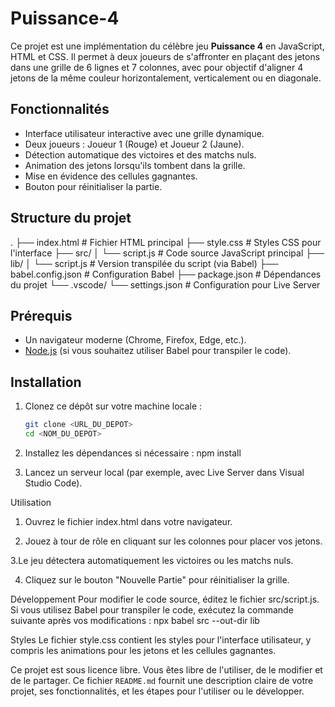 # Puissance-4


Ce projet est une implémentation du célèbre jeu **Puissance 4** en JavaScript, HTML et CSS. Il permet à deux joueurs de s'affronter en plaçant des jetons dans une grille de 6 lignes et 7 colonnes, avec pour objectif d'aligner 4 jetons de la même couleur horizontalement, verticalement ou en diagonale.

## Fonctionnalités

- Interface utilisateur interactive avec une grille dynamique.
- Deux joueurs : Joueur 1 (Rouge) et Joueur 2 (Jaune).
- Détection automatique des victoires et des matchs nuls.
- Animation des jetons lorsqu'ils tombent dans la grille.
- Mise en évidence des cellules gagnantes.
- Bouton pour réinitialiser la partie.

## Structure du projet
. ├── index.html # Fichier HTML principal ├── style.css # Styles CSS pour l'interface ├── src/ │ └── script.js # Code source JavaScript principal ├── lib/ │ └── script.js # Version transpilée du script (via Babel) ├── babel.config.json # Configuration Babel ├── package.json # Dépendances du projet └── .vscode/ └── settings.json # Configuration pour Live Server

## Prérequis

- Un navigateur moderne (Chrome, Firefox, Edge, etc.).
- [Node.js](https://nodejs.org/) (si vous souhaitez utiliser Babel pour transpiler le code).

## Installation

1. Clonez ce dépôt sur votre machine locale :
   ```bash
   git clone <URL_DU_DEPOT>
   cd <NOM_DU_DEPOT>

  2. Installez les dépendances si nécessaire :
     npm install

  3.   Lancez un serveur local (par exemple, avec Live Server dans Visual Studio Code).

Utilisation
1. Ouvrez le fichier index.html dans votre navigateur.
 
2. Jouez à tour de rôle en cliquant sur les colonnes pour placer vos jetons.

3.Le jeu détectera automatiquement les victoires ou les matchs nuls.

4. Cliquez sur le bouton "Nouvelle Partie" pour réinitialiser la grille.
   
Développement
Pour modifier le code source, éditez le fichier src/script.js. Si vous utilisez Babel pour transpiler le code, exécutez la commande suivante après vos modifications :
npx babel src --out-dir lib

Styles
Le fichier style.css contient les styles pour l'interface utilisateur, y compris les animations pour les jetons et les cellules gagnantes.


Ce projet est sous licence libre. Vous êtes libre de l'utiliser, de le modifier et de le partager.
Ce fichier `README.md` fournit une description claire de votre projet, ses fonctionnalités, et les étapes pour l'utiliser ou le développer.



